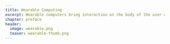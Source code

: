 ```yaml
---
title: Wearable Computing
excerpt: Wearable computers bring interaction on the body of the user and make interactivity a synthesis of wearable, mobile, and internet resources.
chapter: preface
header:
  image: wearable.png
  teaser: wearable-thumb.png
---
```

